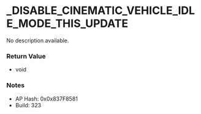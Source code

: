 # _DISABLE_CINEMATIC_VEHICLE_IDLE_MODE_THIS_UPDATE

No description available.

### Return Value
* void

### Notes
* AP Hash: 0x0x837F8581
* Build: 323

